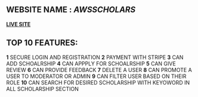 ## WEBSITE NAME : ***AWSSCHOLARS***

<a href="https://assignment-12-af8ea.web.app">**LIVE SITE**</a>

## TOP 10 FEATURES:

**1** SECURE LOGIN AND REGISTRATION
**2** PAYMENT WITH STRIPE
**3** CAN ADD SCHOALRSHIP
**4** CAN APPPLY FOR SCHOALRSHIP
**5** CAN GIVE REVIEW
**6** CAN PROVIDE FEEDBACK
**7** DELETE A USER
**8** CAN PROMOTE A USER TO MODERATOR OR ADMIN
**9** CAN FILTER USER BASED ON THEIR ROLE
**10** CAN SEARCH FOR DESIRED SCHOLARSHIP WITH KEYOWORD IN ALL SCHOLARSHIP SECTION
